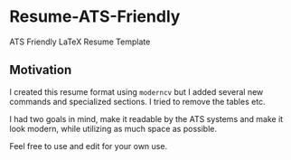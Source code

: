 # Resume-ATS-Friendly
ATS Friendly LaTeX Resume Template 

## Motivation
I created this resume format using `moderncv` but I added several new commands and specialized sections. I tried to remove the tables etc.

I had two goals in mind, make it readable by the ATS systems and make it look modern, while utilizing as much space as possible. 

Feel free to use and edit for your own use.

